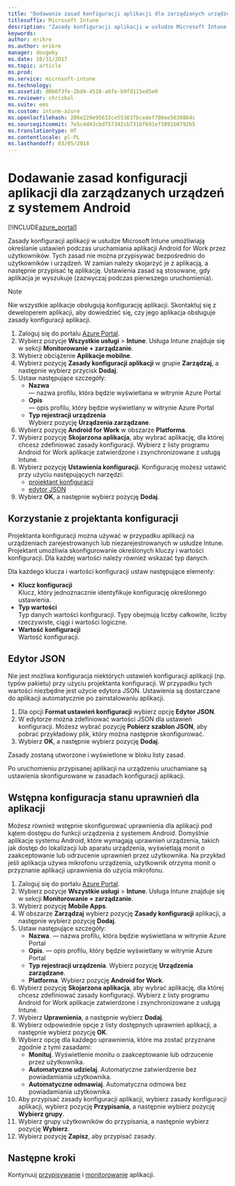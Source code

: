 ```yaml
---
title: "Dodawanie zasad konfiguracji aplikacji dla zarządzanych urządzeń z systemem Android"
titlesuffix: Microsoft Intune
description: "Zasady konfiguracji aplikacji w usłudze Microsoft Intune umożliwiają określanie ustawień podczas uruchamiania aplikacji Android for Work przez użytkowników."
keywords: 
author: erikre
ms.author: erikre
manager: dougeby
ms.date: 10/31/2017
ms.topic: article
ms.prod: 
ms.service: microsoft-intune
ms.technology: 
ms.assetid: d0b6f3fe-2bd4-4518-a6fe-b9fd115ed5e0
ms.reviewer: chrisbal
ms.suite: ems
ms.custom: intune-azure
ms.openlocfilehash: 206e229e95633ce553637bcedef708ee5630864c
ms.sourcegitcommit: 7e5c4d43cbd757342cb731bf691ef3891b0792b5
ms.translationtype: HT
ms.contentlocale: pl-PL
ms.lasthandoff: 03/05/2018
---
```

# <a name="add-app-configuration-policies-for-managed-android-devices"></a>Dodawanie zasad konfiguracji aplikacji dla zarządzanych urządzeń z systemem Android

[!INCLUDE[azure_portal](./includes/azure_portal.md)]

Zasady konfiguracji aplikacji w usłudze Microsoft Intune umożliwiają określanie ustawień podczas uruchamiania aplikacji Android for Work przez użytkowników. Tych zasad nie można przypisywać bezpośrednio do użytkowników i urządzeń. W zamian należy skojarzyć je z aplikacją, a następnie przypisać tę aplikację. Ustawienia zasad są stosowane, gdy aplikacja je wyszukuje (zazwyczaj podczas pierwszego uruchomienia).

> [!Note]  
> Nie wszystkie aplikacje obsługują konfigurację aplikacji. Skontaktuj się z deweloperem aplikacji, aby dowiedzieć się, czy jego aplikacja obsługuje zasady konfiguracji aplikacji.

1. Zaloguj się do portalu [Azure Portal](https://portal.azure.com).
2. Wybierz pozycje **Wszystkie usługi** > **Intune**. Usługa Intune znajduje się w sekcji **Monitorowanie + zarządzanie**.
3. Wybierz obciążenie **Aplikacje mobilne**.
4. Wybierz pozycję **Zasady konfiguracji aplikacji** w grupie **Zarządzaj**, a następnie wybierz przycisk **Dodaj**.
5. Ustaw następujące szczegóły:
    - **Nazwa**  
      — nazwa profilu, która będzie wyświetlana w witrynie Azure Portal
    - **Opis**  
      — opis profilu, który będzie wyświetlany w witrynie Azure Portal
    - **Typ rejestracji urządzenia**  
      Wybierz pozycję **Urządzenia zarządzane**.
6. Wybierz pozycję **Android for Work** w obszarze **Platforma**.
7. Wybierz pozycję **Skojarzona aplikacja**, aby wybrać aplikację, dla której chcesz zdefiniować zasady konfiguracji. Wybierz z listy programu Android for Work aplikacje zatwierdzone i zsynchronizowane z usługą Intune.
8. Wybierz pozycję **Ustawienia konfiguracji**. Konfigurację możesz ustawić przy użyciu następujących narzędzi:
    - [projektant konfiguracji](#Use-the-configuration-designer)
    - [edytor JSON](#Enter-the-JSON-editor)
9. Wybierz **OK**, a następnie wybierz pozycję **Dodaj**.

## <a name="use-the-configuration-designer"></a>Korzystanie z projektanta konfiguracji

Projektanta konfiguracji można używać w przypadku aplikacji na urządzeniach zarejestrowanych lub niezarejestrowanych w usłudze Intune. Projektant umożliwia skonfigurowanie określonych kluczy i wartości konfiguracji. Dla każdej wartości należy również wskazać typ danych.

Dla każdego klucza i wartości konfiguracji ustaw następujące elementy:

  - **Klucz konfiguracji**  
     Klucz, który jednoznacznie identyfikuje konfigurację określonego ustawienia.
  - **Typ wartości**  
    Typ danych wartości konfiguracji. Typy obejmują liczby całkowite, liczby rzeczywiste, ciągi i wartości logiczne.
  - **Wartość konfiguracji**  
    Wartość konfiguracji. 

## <a name="enter-the-json-editor"></a>Edytor JSON

Nie jest możliwa konfiguracja niektórych ustawień konfiguracji aplikacji (np. typów pakietu) przy użyciu projektanta konfiguracji. W przypadku tych wartości niezbędne jest użycie edytora JSON. Ustawienia są dostarczane do aplikacji automatycznie po zainstalowaniu aplikacji.

1. Dla opcji **Format ustawień konfiguracji** wybierz opcję **Edytor JSON**.
2. W edytorze można zdefiniować wartości JSON dla ustawień konfiguracji. Możesz wybrać pozycję **Pobierz szablon JSON**, aby pobrać przykładowy plik, który można następnie skonfigurować.
3. Wybierz **OK**, a następnie wybierz pozycję **Dodaj**.

Zasady zostaną utworzone i wyświetlone w bloku listy zasad.

Po uruchomieniu przypisanej aplikacji na urządzeniu uruchamiane są ustawienia skonfigurowane w zasadach konfiguracji aplikacji.

## <a name="preconfigure-the-permissions-grant-state-for-apps"></a>Wstępna konfiguracja stanu uprawnień dla aplikacji

Możesz również wstępnie skonfigurować uprawnienia dla aplikacji pod kątem dostępu do funkcji urządzenia z systemem Android. Domyślnie aplikacje systemu Android, które wymagają uprawnień urządzenia, takich jak dostęp do lokalizacji lub aparatu urządzenia, wyświetlają monit o zaakceptowanie lub odrzucenie uprawnień przez użytkownika. Na przykład jeśli aplikacja używa mikrofonu urządzenia, użytkownik otrzyma monit o przyznanie aplikacji uprawnienia do użycia mikrofonu.

1. Zaloguj się do portalu [Azure Portal](https://portal.azure.com).
2. Wybierz pozycje **Wszystkie usługi** > **Intune**. Usługa Intune znajduje się w sekcji **Monitorowanie + zarządzanie**.
3. Wybierz pozycję **Mobile Apps**.
3. W obszarze **Zarządzaj** wybierz pozycję **Zasady konfiguracji** aplikacji, a następnie wybierz pozycję **Dodaj**.
4. Ustaw następujące szczegóły:
    - **Nazwa**. — nazwa profilu, która będzie wyświetlana w witrynie Azure Portal
    - **Opis**. — opis profilu, który będzie wyświetlany w witrynie Azure Portal
    - **Typ rejestracji urządzenia**. Wybierz pozycję **Urządzenia zarządzane**.
    - **Platforma**. Wybierz pozycję **Android for Work**.
5. Wybierz pozycję **Skojarzona aplikacja**, aby wybrać aplikację, dla której chcesz zdefiniować zasady konfiguracji. Wybierz z listy programu Android for Work aplikacje zatwierdzone i zsynchronizowane z usługą Intune.
6. Wybierz **Uprawnienia**, a następnie wybierz **Dodaj**.
7. Wybierz odpowiednie opcje z listy dostępnych uprawnień aplikacji, a następnie wybierz pozycję **OK**.
8. Wybierz opcję dla każdego uprawnienia, które ma zostać przyznane zgodnie z tymi zasadami:
    - **Monituj**. Wyświetlenie monitu o zaakceptowanie lub odrzucenie przez użytkownika.
    - **Automatyczne udzielaj**. Automatyczne zatwierdzenie bez powiadamiania użytkownika.
    - **Automatyczne odmawiaj**. Automatyczna odmowa bez powiadamiania użytkownika.
9. Aby przypisać zasady konfiguracji aplikacji, wybierz zasady konfiguracji aplikacji, wybierz pozycję **Przypisania**, a następnie wybierz pozycję **Wybierz grupy**.
10. Wybierz grupy użytkowników do przypisania, a następnie wybierz pozycję **Wybierz**.
11. Wybierz pozycję **Zapisz**, aby przypisać zasady.

## <a name="next-steps"></a>Następne kroki

Kontynuuj [przypisywanie](apps-deploy.md) i [monitorowanie](apps-monitor.md) aplikacji.

